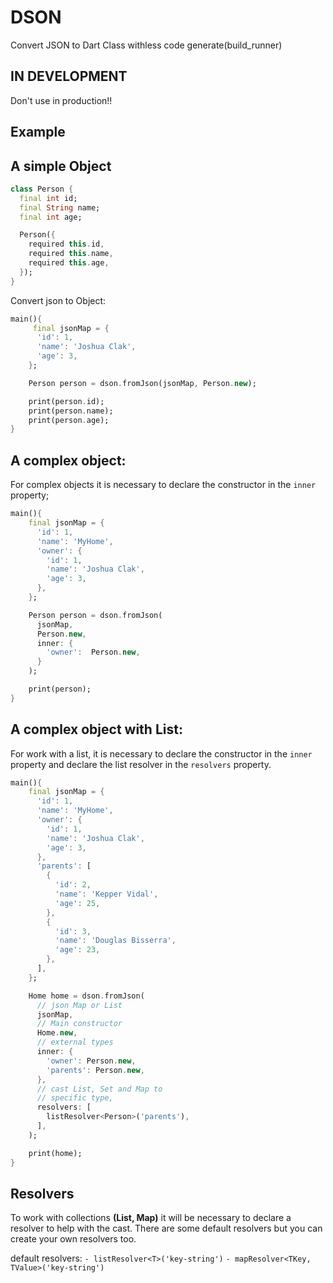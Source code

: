 # DSON

Convert JSON to Dart Class withless code generate(build_runner)

## IN DEVELOPMENT

Don't use in production!!

## Example

## A simple Object

```dart
class Person {
  final int id;
  final String name;
  final int age;

  Person({
    required this.id,
    required this.name,
    required this.age,
  });
}
```

Convert json to Object:

```dart
main(){
     final jsonMap = {
      'id': 1,
      'name': 'Joshua Clak',
      'age': 3,
    };

    Person person = dson.fromJson(jsonMap, Person.new);

    print(person.id);
    print(person.name);
    print(person.age);
}


```

## A complex object:

For complex objects it is necessary to declare the constructor in the `inner` property;

```dart
main(){
    final jsonMap = {
      'id': 1,
      'name': 'MyHome',
      'owner': {
        'id': 1,
        'name': 'Joshua Clak',
        'age': 3,
      },
    };

    Person person = dson.fromJson(
      jsonMap, 
      Person.new,
      inner: {
        'owner':  Person.new,
      }
    );

    print(person);
}

```

## A complex object with List:

For work with a list, it is necessary to declare the constructor in the `inner` property and declare 
the list resolver in the `resolvers` property.

```dart
main(){
    final jsonMap = {
      'id': 1,
      'name': 'MyHome',
      'owner': {
        'id': 1,
        'name': 'Joshua Clak',
        'age': 3,
      },
      'parents': [
        {
          'id': 2,
          'name': 'Kepper Vidal',
          'age': 25,
        },
        {
          'id': 3,
          'name': 'Douglas Bisserra',
          'age': 23,
        },
      ],
    };

    Home home = dson.fromJson(
      // json Map or List
      jsonMap,
      // Main constructor
      Home.new,
      // external types
      inner: {
        'owner': Person.new,
        'parents': Person.new,
      },
      // cast List, Set and Map to
      // specific type,
      resolvers: [
        listResolver<Person>('parents'),
      ],
    );

    print(home);
}

```

## Resolvers

To work with collections **(List, Map)** it will be necessary 
to declare a resolver to help with the cast.
There are some default resolvers but you can create your own resolvers too.

default resolvers:
`- listResolver<T>('key-string')`
`- mapResolver<TKey, TValue>('key-string')`